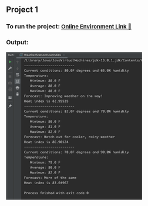 <h2>Project 1</h2>

<h3>To run the project: <a style="font-size: 15px" href="https://replit.com/@somyaranjan26/Project-1#Main.java">Online Environment Link 🔗</a></h3>

<h3>Output:</h3>

<div >
<img src="https://raw.githubusercontent.com/somyaranjan26/OOAD-Projects/project-1/.idea/output.png" width="370" height="400">
</div>